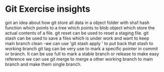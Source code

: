 # Git Exercise insights

got an idea about how git store all data in a object folder with sha1 hash function which points to a tree which points to blob object which store the actual contents of a file.
git reset can be used to reset a staging file.
git stash can be used to save a files which is under work and want to keep main branch clean
-we can use 'git stash apply <stash-name>' to put back that stash to working branch
git tag can be very use to mark a specific pointer in commit or branch. It can be use full to mark a stable branch or release to make easy reference
we can use git merge to merge a other working branch to main branch and make them single branch.
